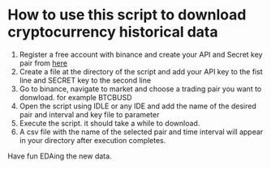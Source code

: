 # How to use this script to download cryptocurrency historical data
1. Register a free account with binance and create your API and Secret key pair from [here](https://www.binance.com/en/register?ref=DZ0PVRJ2)
2. Create a file at the directory of the script and add your API key to the fist line and SECRET key to the second line
3. Go to binance, navigate to market and choose a trading pair you want to donwload. for example BTCBUSD
4. Open the script using IDLE or any IDE and add the name of the desired pair and interval and key file to parameter
5. Execute the script. it should take a while to download.
6. A csv file with the name of the selected pair and time interval will appear in your directory after execution completes.

Have fun EDAing the new data.
